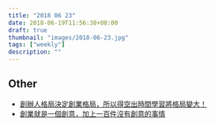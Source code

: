 ```yaml
---
title: "2018 06 23"
date: 2018-06-19T11:56:38+08:00
draft: true
thumbnail: "images/2018-06-23.jpg"
tags: ["weekly"]
description: ""
---
```


## Other

* [創辦人格局決定創業格局，所以得空出時間學習將格局變大！](https://meet.bnext.com.tw/articles/view/43108?utm_source=dable)
* [創業就是一個創意，加上一百件沒有創意的事情](https://meet.bnext.com.tw/articles/view/43077)
